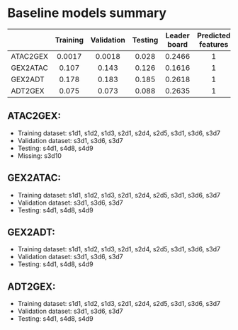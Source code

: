 # Baseline models summary

|              |   Training  |  Validation  |   Testing   | Leader board |Predicted features|   Notes. |
|     :---     |    :----:   |     :---:    |    :---:    |    :---:     |      :---:       |   ---:   |
|   ATAC2GEX   |    0.0017   |    0.0018    |    0.028    |    0.2466    |         1        |          |
|   GEX2ATAC   |    0.107    |    0.143     |    0.126    |    0.1616    |         1        |   Check  |
|   GEX2ADT    |    0.178    |    0.183     |    0.185    |    0.2618    |         1        |          |
|   ADT2GEX    |    0.075    |    0.073     |    0.088    |    0.2635    |         1        |          |

## ATAC2GEX:
  * Training dataset: s1d1, s1d2, s1d3, s2d1, s2d4, s2d5, s3d1, s3d6, s3d7
  * Validation dataset: s3d1, s3d6, s3d7
  * Testing: s4d1, s4d8, s4d9
  * Missing: s3d10
  
## GEX2ATAC:
  * Training dataset: s1d1, s1d2, s1d3, s2d1, s2d4, s2d5, s3d1, s3d6, s3d7
  * Validation dataset: s3d1, s3d6, s3d7
  * Testing: s4d1, s4d8, s4d9
  
## GEX2ADT:
  * Training dataset: s1d1, s1d2, s1d3, s2d1, s2d4, s2d5, s3d1, s3d6, s3d7
  * Validation dataset: s3d1, s3d6, s3d7
  * Testing: s4d1, s4d8, s4d9
  
## ADT2GEX:
  * Training dataset: s1d1, s1d2, s1d3, s2d1, s2d4, s2d5, s3d1, s3d6, s3d7
  * Validation dataset: s3d1, s3d6, s3d7
  * Testing: s4d1, s4d8, s4d9
